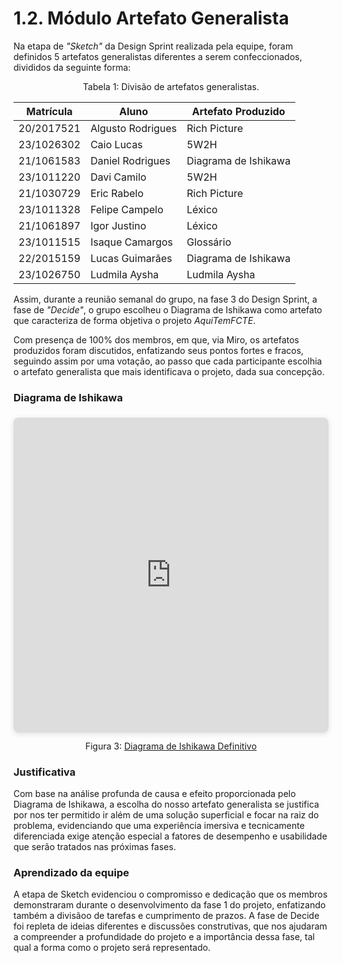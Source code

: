 # 1.2. Módulo Artefato Generalista

Na etapa de *"Sketch"*  da Design Sprint realizada pela equipe, foram definidos 5 artefatos generalistas diferentes a serem confeccionados, divididos da seguinte forma:

<p style="text-align: center;">Tabela 1: Divisão de artefatos generalistas.</p>

| Matrícula  | Aluno             | Artefato Produzido   |
| ---------- | ----------------- | -------------------- |
| 20/2017521 | Algusto Rodrigues | Rich Picture         |
| 23/1026302 | Caio Lucas        | 5W2H                 |
| 21/1061583 | Daniel Rodrigues  | Diagrama de Ishikawa |
| 23/1011220 | Davi Camilo       | 5W2H                 |
| 21/1030729 | Eric Rabelo       | Rich Picture         |
| 23/1011328 | Felipe Campelo    | Léxico               |
| 21/1061897 | Igor Justino      | Léxico               |
| 23/1011515 | Isaque Camargos   | Glossário            |
| 22/2015159 | Lucas Guimarães   | Diagrama de Ishikawa |
| 23/1026750 | Ludmila Aysha     | Ludmila Aysha        |

Assim, durante a reunião semanal do grupo, na fase 3 do Design Sprint, a fase de *"Decide"*, o grupo escolheu o Diagrama de Ishikawa como artefato que caracteriza de forma objetiva o projeto *AquiTemFCTE*.

Com presença de 100% dos membros, em que, via Miro, os artefatos produzidos foram discutidos, enfatizando seus pontos fortes e fracos, seguindo assim por uma votação, ao passo que cada participante escolhia o artefato generalista que mais identificava o projeto, dada sua concepção.

### Diagrama de Ishikawa

<div style="position: relative; width: 100%; height: 0; padding-top: 100.0000%;
 padding-bottom: 0; box-shadow: 0 2px 8px 0 rgba(63,69,81,0.16); margin-top: 1.6em; margin-bottom: 0.9em; overflow: hidden;
 border-radius: 8px; will-change: transform;">
  <iframe loading="lazy" style="position: absolute; width: 100%; height: 100%; top: 0; left: 0; border: none; padding: 0;margin: 0;"
    src="https://www.canva.com/design/DAGxrmTmKyQ/qqG6JT8aMqrORd5OdtH30Q/view?embed" allowfullscreen="allowfullscreen" allow="fullscreen">
  </iframe>
</div>
<div style="text-align: center;">
Figura 3:
<a href="https:&#x2F;&#x2F;www.canva.com&#x2F;design&#x2F;DAGxrmTmKyQ&#x2F;qqG6JT8aMqrORd5OdtH30Q&#x2F;view?utm_content=DAGxrmTmKyQ&amp;utm_campaign=designshare&amp;utm_medium=embeds&amp;utm_source=link" target="_blank" rel="noopener">Diagrama de Ishikawa Definitivo</a>
</div>

### Justificativa

Com base na análise profunda de causa e efeito proporcionada pelo Diagrama de Ishikawa, a escolha do nosso artefato generalista se justifica por nos ter permitido ir além de uma solução superficial e focar na raiz do problema, evidenciando que uma experiência imersiva e tecnicamente diferenciada exige atenção especial a fatores de desempenho e usabilidade que serão tratados nas próximas fases.


### Aprendizado da equipe

A etapa de Sketch evidenciou o compromisso e dedicação que os membros demonstraram durante o desenvolvimento da fase 1 do projeto, enfatizando também a divisãoo de tarefas e cumprimento de prazos. A fase de Decide foi repleta de ideias diferentes e discussões construtivas, que nos ajudaram a compreender a profundidade do projeto e a importância dessa fase, tal qual a forma como o projeto será representado.